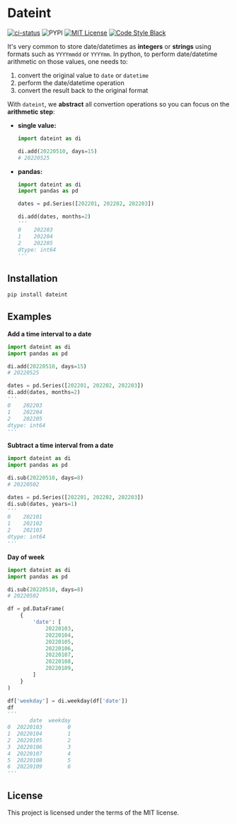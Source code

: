 # Dateint

[![ci-status](https://github.com/amaralbf/dateint/workflows/ci/badge.svg?event=push&branch=main)](https://github.com/amaralbf/dateint/actions?query=workflow%3Aci+event%3Apush+branch%3Amain)
![PYPI](https://img.shields.io/pypi/pyversions/dateint.svg?color=%2334D058)
[![MIT License](https://img.shields.io/badge/license-MIT-007EC7.svg?style=flat-square)](/LICENSE)
[![Code Style Black](https://img.shields.io/badge/code%20style-black-000000.svg)](https://github.com/ambv/black/)

It's very common to store date/datetimes as **integers** or **strings** using formats
such as `YYYYmmdd` or `YYYYmm`. In python, to perform date/datetime arithmetic on those
values, one needs to:

1. convert the original value to `date` or `datetime`
2. perform the date/datetime operation
3. convert the result back to the original format

With `dateint`, we **abstract** all convertion operations so you can focus on the
**arithmetic step**:

- **single value:**

    ```py hl_lines="3"
    import dateint as di

    di.add(20220510, days=15)
    # 20220525
    ```

- **pandas:**

    ```py hl_lines="6"
    import dateint as di
    import pandas as pd

    dates = pd.Series([202201, 202202, 202203])

    di.add(dates, months=2)
    '''
    0    202203
    1    202204
    2    202205
    dtype: int64
    '''
    ```

## Installation

```sh
pip install dateint
```

## Examples

**Add a time interval to a date**

```py
import dateint as di
import pandas as pd

di.add(20220510, days=15)
# 20220525

dates = pd.Series([202201, 202202, 202203])
di.add(dates, months=2)
'''
0    202203
1    202204
2    202205
dtype: int64
'''
```

**Subtract a time interval from a date**

```py
import dateint as di
import pandas as pd

di.sub(20220510, days=8)
# 20220502

dates = pd.Series([202201, 202202, 202203])
di.sub(dates, years=1)
'''
0    202101
1    202102
2    202103
dtype: int64
'''
```

**Day of week**

```py
import dateint as di
import pandas as pd

di.sub(20220510, days=8)
# 20220502

df = pd.DataFrame(
    {
        'date': [
            20220103,
            20220104,
            20220105,
            20220106,
            20220107,
            20220108,
            20220109,
        ]
    }
)

df['weekday'] = di.weekday(df['date'])
df
'''
       date  weekday
0  20220103        0
1  20220104        1
2  20220105        2
3  20220106        3
4  20220107        4
5  20220108        5
6  20220109        6
'''
```

## License

This project is licensed under the terms of the MIT license.
